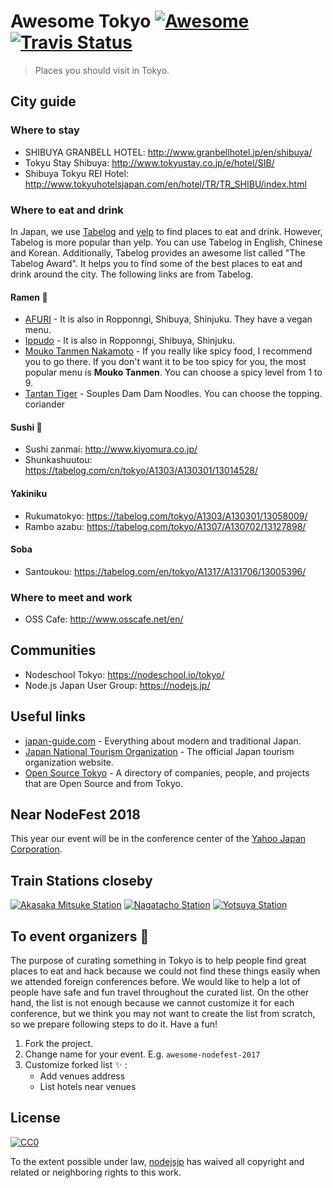 [awesome-link]:  https://github.com/sindresorhus/awesome
[awesome-badge]: https://cdn.rawgit.com/sindresorhus/awesome/d7305f38d29fed78fa85652e3a63e154dd8e8829/media/badge.svg
[travis-link]:   https://travis-ci.org/nodejsjp/awesome-tokyo
[travis-badge]:  https://travis-ci.org/nodejsjp/awesome-tokyo.svg?branch=master

# Awesome Tokyo [![Awesome][awesome-badge]][awesome-link] [![Travis Status][travis-badge]][travis-link]

> Places you should visit in Tokyo.

## City guide

### Where to stay
+ SHIBUYA GRANBELL HOTEL: http://www.granbellhotel.jp/en/shibuya/
+ Tokyu Stay Shibuya: http://www.tokyustay.co.jp/e/hotel/SIB/
+ Shibuya Tokyu REI Hotel: http://www.tokyuhotelsjapan.com/en/hotel/TR/TR_SHIBU/index.html

### Where to eat and drink

In Japan, we use [Tabelog](https://tabelog.com/en/) and [yelp](https://www.yelp.com/%E6%9D%B1%E4%BA%AC) to find places to eat and drink. However, Tabelog is more popular than yelp. You can use Tabelog in English, Chinese and Korean. Additionally, Tabelog provides an awesome list called "The Tabelog Award". It helps you to find some of the best places to eat and drink around the city. The following links are from Tabelog.

#### Ramen :ramen:
+ [AFURI](https://tabelog.com/en/tokyo/A1303/A130302/13005500/) - It is also in Ropponngi, Shibuya, Shinjuku. They have a vegan menu.
+ [Ippudo](https://tabelog.com/en/tokyo/A1304/A130401/13168295/) - It is also in Ropponngi, Shibuya, Shinjuku.
+ [Mouko Tanmen Nakamoto](https://tabelog.com/en/tokyo/A1303/A130301/13094387/) - If you really like spicy food, I recommend you to go there. If you don't want it to be too spicy for you, the most popular menu is **Mouko Tanmen**. You can choose a spicy level from 1 to 9.
+ [Tantan Tiger](https://tabelog.com/en/tokyo/A1311/A131103/13198944/) - Souples Dam Dam Noodles. You can choose the topping. coriander

#### Sushi :sushi:
+ Sushi zanmai: http://www.kiyomura.co.jp/
+ Shunkashuutou: https://tabelog.com/cn/tokyo/A1303/A130301/13014528/

#### Yakiniku
+ Rukumatokyo: https://tabelog.com/tokyo/A1303/A130301/13058009/
+ Rambo azabu: https://tabelog.com/tokyo/A1307/A130702/13127898/

#### Soba
+ Santoukou: https://tabelog.com/en/tokyo/A1317/A131706/13005396/

### Where to meet and work
+ OSS Cafe: http://www.osscafe.net/en/

## Communities
+ Nodeschool Tokyo: https://nodeschool.io/tokyo/
+ Node.js Japan User Group: https://nodejs.jp/

## Useful links

+ [japan-guide.com](https://www.japan-guide.com/) - Everything about modern and traditional Japan.
+ [Japan National Tourism Organization](https://www.jnto.go.jp/eng/) - The official Japan tourism organization website.
+ [Open Source Tokyo](https://github.com/opensourcecities/tokyo) - A directory of companies, people, and projects that are Open Source and from Tokyo.

## Near NodeFest 2018

This year our event will be in the conference center of the [Yahoo Japan Corporation](https://goo.gl/maps/tP2oMFnUssR2).

## Train Stations closeby

[![Akasaka Mitsuke Station](https://i.gyazo.com/602b8cc93c1680a6d361cbb1ac64b86b.png)](https://goo.gl/maps/gU328ejsbX42)
[![Nagatacho Station](https://i.gyazo.com/b179029cb2005fbee339bc8c2e7f295a.png)](https://goo.gl/maps/8Sfg8MuywLC2)
[![Yotsuya Station](https://i.gyazo.com/fe4647b2d63e75077f37dc50fdaaed6a.png)](https://goo.gl/maps/oAamaaAw1k52)


## To event organizers :raised_hands:

The purpose of curating something in Tokyo is to help people find great places to eat and hack because we could not find these things easily when we attended foreign conferences before. We would like to help a lot of people have safe and fun travel throughout the curated list. On the other hand, the list is not enough because we cannot customize it for each conference, but we think you may not want to create the list from scratch, so we prepare following steps to do it. Have a fun!

1. Fork the project.
2. Change name for your event. E.g. `awesome-nodefest-2017`
3. Customize forked list :sparkles: :
   + Add venues address
   + List hotels near venues

## License

[![CC0](http://mirrors.creativecommons.org/presskit/buttons/88x31/svg/cc-zero.svg)](https://creativecommons.org/publicdomain/zero/1.0/)

To the extent possible under law, [nodejsjp](https://github.com/nodejsjp) has waived all copyright and related or neighboring rights to this work.
